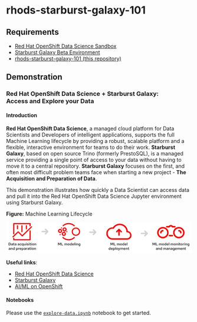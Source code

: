 # rhods-starburst-galaxy-101

## Requirements
* [Red Hat OpenShift Data Science Sandbox](https://registration-service-toolchain-host-operator.apps.rhods-sb-prod.3sox.p1.openshiftapps.com/)
* [Starburst Galaxy Beta Environment](https://www.starburst.io/platform/starburst-galaxy/)
* [rhods-starburst-galaxy-101 (this repository)](https://github.com/keklundrh/rhods-starburst-galaxy-101)

## Demonstration
### Red Hat OpenShift Data Science + Starburst Galaxy:  <br>  Access and Explore your Data

#### Introduction
**Red Hat OpenShift Data Science**, a managed cloud platform for Data Scientists and Developers of intelligent applications, supports the full Machine Learning lifecycle by providing a robust, scalable platform and a flexible, interactive environment for teams to do their work. **Starburst Galaxy**, based on open source Trino (formerly PrestoSQL), is a managed service providing a single point of access to your data without having to move it to a central repository. **Starburst Galaxy** focuses on the first, and often most difficult problem teams face when starting a new project - **The Acquisition and Preparation of Data**. 

This demonstration illustrates how quickly a Data Scientist can access data and pull it into the Red Hat OpenShift Data Science Jupyter environment using Starburst Galaxy.


**Figure:** Machine Learning Lifecycle

![MLLC](files/ml-lifecycle-desktop.svg)


**Useful links**:
* [Red Hat OpenShift Data Science](https://www.redhat.com/en/technologies/cloud-computing/openshift/openshift-data-science)
* [Starburst Galaxy](https://www.starburst.io/platform/starburst-galaxy/)
* [AI/ML on OpenShift](https://cloud.redhat.com/learn/topics/ai-ml)

#### Notebooks
Please use the [`explore-data.ipynb`](./explore-data.ipynb) notebook to get started.
